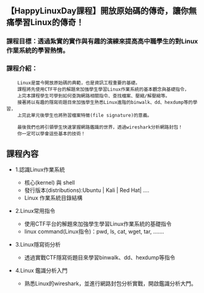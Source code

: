 
## 【HappyLinuxDay課程】開放原始碼的傳奇，讓你無痛學習Linux的傳奇！                                 

### 課程目標：透過紮實的實作與有趣的演練來提高高中職學生的對Linux作業系統的學習熱情。

### 課程介紹：
```
    Linux是當今開放原始碼的典範，也是資訊工程重要的基礎。
    課程將先使用CTF平台的解題來加強學生學習Linux作業系統的基本觀念與基礎指令，
    上完本課程學生可學到如何查詢網路相關指令、查找檔案、壓縮/解壓縮等。
    接著將以有趣的隱寫術題目來加強學生熟悉Linux進階的binwalk、dd、hexdump等的學習，
    上完此單元後學生也將熟習檔案特徵(file signature)的意義。
    
    最後我們也將引領學生快速掌握網路鑑識的世界，透過wireshark分析網路封包！
    你一定可以學會這些基本的技術！
```

## 課程內容
- 1.認識Linux作業系統	
  - 核心(kernel) 與 shell
  - 發行版本(distributions):Ubuntu | Kali | Red Hat| ….
  - Linux 作業系統目錄結構

- 2.Linux常用指令	
  - 使用CTF平台的解題來加強學生學習Linux作業系統的基礎指令
  - linux command(Linux指令)：pwd, ls, cat, wget, tar, …….

- 3.Linux隱寫術分析	
  - 透過實戰CTF隱寫術題目來學習binwalk、dd、hexdump等指令

- 4.Linux 鑑識分析入門 	
  - 熟悉Linux的wireshark，並進行網路封包分析實戰，開啟鑑識分析大門。
